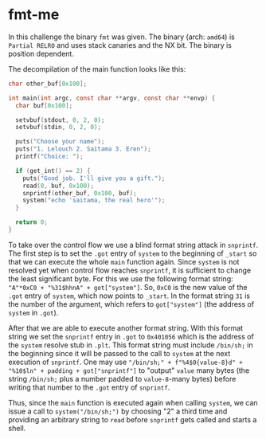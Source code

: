 fmt-me
======

In this challenge the binary `fmt` was given.
The binary (arch: `amd64`) is `Partial RELRO` and uses stack canaries and the NX bit. The binary is position dependent.

The decompilation of the main function looks like this:

```C
char other_buf[0x100];

int main(int argc, const char **argv, const char **envp) {
  char buf[0x100];

  setvbuf(stdout, 0, 2, 0);
  setvbuf(stdin, 0, 2, 0);

  puts("Choose your name");
  puts("1. Lelouch 2. Saitama 3. Eren");
  printf("Choice: ");

  if (get_int() == 2) {
    puts("Good job. I'll give you a gift.");
    read(0, buf, 0x100);
    snprintf(other_buf, 0x100, buf);
    system("echo 'saitama, the real hero'");
  }

  return 0;
}
```

To take over the control flow we use a blind format string attack in `snprintf`.
The first step is to set the `.got` entry of `system` to the beginning of `_start` so that we can execute the whole `main` function again.
Since `system` is not resolved yet when control flow reaches `snprintf`, it is sufficient to change the least significant byte.
For this we use the following format string: `"A"*0xC0 + "%31$hhnA" + got["system"]`.
So, `0xC0` is the new value of the `.got` entry of `system`, which now points to `_start`.
In the format string `31` is the number of the argument, which refers to `got["system"]` (the address of `system` in `.got`).

After that we are able to execute another format string.
With this format string we set the `snprintf` entry in `.got` to `0x401056` which is the address of the `system` resolve stub in `.plt`.
This format string must include `/bin/sh;` in the beginning since it will be passed to the call to `system` at the next execution of `snprintf`.
One may use `"/bin/sh;" + f"%4$0{value-8}d" + "%10$ln" + padding + got["snprintf"]` to "output" `value` many bytes (the string `/bin/sh;` plus a number padded to `value-8`-many bytes) before writing that number to the `.got` entry of `snprintf`.

Thus, since the `main` function is executed again when calling `system`, we can issue a call to `system("/bin/sh;")` by choosing "2" a third time and providing an arbitrary string to `read` before `snprintf` gets called and starts a shell.
